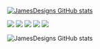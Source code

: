 

[![JamesDesigns GitHub stats](https://github-readme-stats.vercel.app/api?username=jamesdesigns&show_icons=true&theme=dark)](https://github.com/jamesdesigns/github-readme-stats) 

![](https://img.shields.io/badge/Code-HTML-informational?style=flat&logo=JS&logoColor=white&color=2bbc8a)
![](https://img.shields.io/badge/Code-CSS-informational?style=flat&logo=JS&logoColor=white&color=2bbc8a) 
![](https://img.shields.io/badge/Code-JAVASCRIPT-informational?style=flat&logo=JS&logoColor=white&color=2bbc8a)
![](https://img.shields.io/badge/Code-REACT-informational?style=flat&logo=JS&logoColor=white&color=2bbc8a)
![](https://img.shields.io/badge/Code-GATSBY-informational?style=flat&logo=JS&logoColor=white&color=2bbc8a)

![JamesDesigns GitHub stats](https://github-readme-stats.vercel.app/api?username=jamesdesigns&show_icons=true&theme=radical)





